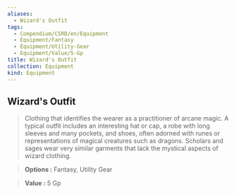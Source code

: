 ```yaml
---
aliases:
  - Wizard's Outfit
tags:
  - Compendium/CSRD/en/Equipment
  - Equipment/Fantasy
  - Equipment/Utility-Gear
  - Equipment/Value/5-Gp
title: Wizard's Outfit
collection: Equipment
kind: Equipment
---
```

## Wizard's Outfit    
    
>Clothing that identifies the wearer as a practitioner of arcane magic. A typical outfit includes an interesting hat or cap, a robe with long sleeves and many pockets, and shoes, often adorned with runes or representations of magical creatures such as dragons. Scholars and sages wear very similar garments that lack the mystical aspects of wizard clothing.    
> **Options :** Fantasy, Utility Gear    
> **Value :** 5 Gp